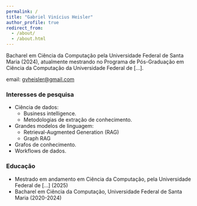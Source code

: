 ```yaml
---
permalink: /
title: "Gabriel Vinícius Heisler"
author_profile: true
redirect_from: 
  - /about/
  - /about.html
---
```


Bacharel em Ciência da Computação pela Universidade Federal de Santa Maria (2024), atualmente mestrando no Programa de Pós-Graduação em Ciência da Computação da Universidade Federal de [...].

email: [gvheisler@gmail.com](mailto:gvheisler@gmail.com)


### Interesses de pesquisa
* Ciência de dados:
  * Business intelligence.
  * Metodologias de extração de conhecimento.
* Grandes modelos de linguagem:
  * Retrieval-Augmented Generation (RAG)
  * Graph RAG
* Grafos de conhecimento.
* Workflows de dados.

### Educação
* Mestrado em andamento em Ciência da Computação, pela Universidade Federal de [...] (2025)
* Bacharel em Ciência da Computação, Universidade Federal de Santa Maria (2020-2024)

